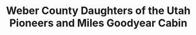 ---
layout: repo
title: "Weber County Daughters of the Utah Pioneers and Miles Goodyear Cabin"
id: 25394
permalink: repos/25394/
---